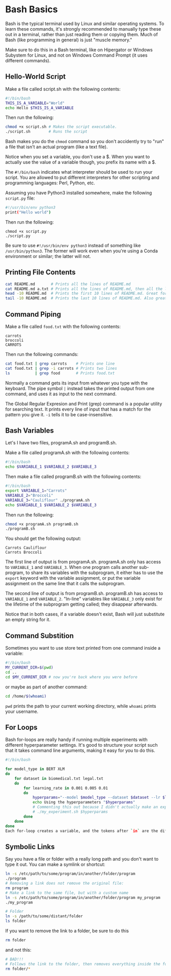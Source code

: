 # Bash Basics

Bash is the typical terminal used by Linux and similar operating systems.
To learn these commands, it's strongly recommended to manually type these out in a terminal, rather than just reading them or copying them.
Much of Bash (like programming in general) is just "muscle memory."

Make sure to do this in a Bash terminal, like on Hipergator or Windows Subystem for Linux, and not on Windows Command Prompt (it uses different commands).


## Hello-World Script

Make a file called script.sh with the following contents:
```bash
#!/bin/bash
THIS_IS_A_VARIABLE="World"
echo Hello $THIS_IS_A_VARIABLE
```
Then run the following:
```bash
chmod +x script.sh # Makes the script executable.
./script.sh        # Runs the script
```
Bash makes you do the `chmod` command so you don't accidently try to "run" a file that isn't an actual program (like a text file).

Notice when you set a variable, you don't use a $.
When you want to actually use the value of a variable though, you prefix its name with a $.

The `#!/bin/bash` indicates what interpreter should be used to run your script.
You are allowed to put different interpreters for other scripting and programming languages: Perl, Python, etc.

Assuming you have Python3 installed somewhere, make the following `script.py` file:
```bash
#!/usr/bin/env python3
print("Hello world")
```
Then run the following:
```
chmod +x script.py
./script.py
```

Be sure to use `#!/usr/bin/env python3` instead of something like `/usr/bin/python3`.
The former will work even when you're using a Conda environment or similar; the latter will not.

## Printing File Contents

```bash
cat README.md       # Prints all the lines of README.md
cat README.md a.txt # Prints all the lines of README.md, then all the lines of a.txt
head -10 README.md  # Prints the first 10 lines of README.md. Great for huge files.
tail -10 README.md  # Prints the last 10 lines of README.md. Also great for huge files.
```

## Command Piping 
Make a file called `food.txt` with the following contents:
```
carrots
broccoli
CARROTS
```
Then run the following commands:
```bash
cat food.txt | grep carrots    # Prints one line
cat food.txt | grep -i carrots # Prints two lines
ls           | grep food       # Prints food.txt
```

Normally a command gets its input from whatever you type with the keyboard.
The pipe symbol `|`  instead takes the printed output from one command, and uses it as input to the next command.

The Global Regular Expresion and Print (grep) command is a popular utility for searching text.
It prints every line of input that has a match for the pattern you give it. `-i` tells it to be case-insensitive.

## Bash Variables
Let's I have two files, programA.sh and programB.sh.

Make a file called programA.sh with the following contents:
```bash
#!/bin/bash
echo $VARIABLE_1 $VARIABLE_2 $VARIABLE_3
```

Then make a file called programB.sh with the following contents:
```bash
#!/bin/bash
export VARIABLE_1="Carrots"
VARIABLE_2="Broccoli"
VARIABLE_3="Cauliflour" ./programA.sh
echo $VARIABLE_1 $VARIABLE_2 $VARIABLE_3
```

Then run the following:
```bash
chmod +x programA.sh programB.sh
./programB.sh
```

You should get the following output:
```
Carrots Cauliflour
Carrots Broccoli
```

The first line of output is from programA.sh.
programA.sh only has access to `VARIABLE_1` and `VARIABLE_3`.
When one program calls another sub-program, to share its variables with the subprogram, it either has to use the `export` keyword with the variable assignment, or put the variable assignment on the same line that it calls the subprogram.

The second line of output is from programB.sh.
programB.sh has access to `VARIABLE_1` and `VARIABLE_2`.
"In-line" variables like `VARIABLE_3` only exist for the lifetime of the subprogram getting called; they disappear afterwards.

Notice that in both cases, if a variable doesn't exist, Bash will just substitute an empty string for it.

## Command Substition
Sometimes you want to use store text printed from one command inside a variable:

```bash
#!/bin/bash
MY_CURRENT_DIR=$(pwd)
cd ..
cd $MY_CURRENT_DIR # now you're back where you were before
```
or maybe as part of another command:
```bash
cd /home/$(whoami)
```
`pwd` prints the path to your current working directory, while `whoami` prints your username.

## For Loops
Bash for-loops are really handy if running multiple experiments with different hyperparameter settings.
It's good to structure your script such that it takes command line arguments, making it easy for you to do this.

```bash
#!/bin/bash

for model_type in BERT XLM
do
    for dataset in biomedical.txt legal.txt
    do
        for learning_rate in 0.001 0.005 0.01
        do
            hyperparams="--model $model_type --dataset $dataset --lr $lr"
            echo Using the hyperparameters "$hyperparams"
            # Commenting this out because I didn't actually make an experiment.sh
            # ./my_experiment.sh $hyperparams
        done
    done
done
Each for-loop creates a variable, and the tokens after `in` are the different values that will get assigned to that variable.
```

## Symbolic Links

Say you have a file or folder with a really long path and you don't want to type it out. You can make a symlink or shortcut:

```bash
ln -s /etc/path/to/some/program/in/another/folder/program
./program
# Removing a link does not remove the original file: 
rm program
# Make a link to the same file, but with a custom name
ln -s /etc/path/to/some/program/in/another/folder/program my_program
./my_program
```

```bash
# Folder
ln -s /path/to/some/distant/folder
ls folder
```
If you want to remove the link to a folder, be sure to do this
```bash
rm folder
```
and not this:
```bash
# BAD!!!
# Follows the link to the folder, then removes everything inside the folder you're linking to.
rm folder/* 
```
